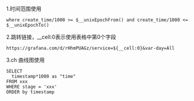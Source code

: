 1.时间范围使用
```
where create_time/1000 >= $__unixEpochFrom() and create_time/1000 <= $__unixEpochTo()
```

2.跳转链接，__cell:0表示使用表格中第0个字段
```
https://grafana.com/d/rHhmPUAGz/service=${__cell:0}&var-day=All
```

3.ch 曲线图使用

```
SELECT
  timestamp*1000 as "time"
FROM xxx
WHERE stage = 'xxx'
ORDER by timestamp
```
